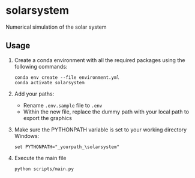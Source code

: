 # solarsystem
Numerical simulation of the solar system

## Usage

1. Create a conda environment with all the required packages using the following commands:

       conda env create --file environment.yml
       conda activate solarsystem

2. Add your paths:
   * Rename `.env.sample` file to `.env`
   * Within the new file, replace the dummy path with your local path to export the graphics

3. Make sure the PYTHONPATH variable is set to your working directory  
       Windows:

       set PYTHONPATH="_yourpath_\solarsystem"

4. Execute the main file

       python scripts/main.py
